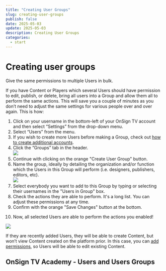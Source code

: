```yaml
---
title: "Creating User Groups"
slug: creating-user-groups
publish: false
date: 2025-05-03
update: 2025-05-03
description: Creating User Groups
categories:
  - start
---
```


Creating user groups
====================

Give the same permissions to multiple Users in bulk.

If you have Content or Players which several Users should have permission to edit, publish, or delete, bring all users into a Group and allow them all to perform the same actions. This will save you a couple of minutes as you don’t need to adjust the same settings for various people over and over again. This is how:

1. Click on your username in the bottom-left of your OnSign TV account and then select “Settings” from the drop-down menu.
2. Select “Users” from the menu.
3. If you wish to create more Users before making a Group, check out [how to create additional accounts](/user-accounts-and-permissions/creating-additional-users).
4. Click the “Groups” tab in the header.  
   ![](https://static.helpjuice.com/helpjuice_production/uploads/upload/image/23821/direct/1731676349882/how-to-create-user-groups_2.png)
5. Continue with clicking on the orange "Create User Group" button.
6. Name the group, ideally by detailing the organization and/or function which the Users in this Group will perform (i.e. designers, publishers, editors, etc).  
   ![](https://static.helpjuice.com/helpjuice_production/uploads/upload/image/23821/direct/1731676364401/how-to-create-user-groups_3.png)
7. Select everybody you want to add to this Group by typing or selecting their usernames in the "Users in Group" box.
8. Check the actions they are able to perform. It's a long list. You can adjust these permissions at any time.
9. Confirm with the orange "Save Changes" button at the bottom.

10) Now, all selected Users are able to perform the actions you enabled!

![](https://static.helpjuice.com/helpjuice_production/uploads/upload/image/23821/direct/1731676377988/how-to-create-user-groups_4.png)

If they are recently added Users, they will be able to create Content, but won’t view Content created on the platform prior. In this case, you can [add permissions](/user-accounts-and-permissions/adding-permissions-to-user-groups), so Users will be able to edit existing Content.

OnSign TV Academy - Users and Users Groups
------------------------------------------
